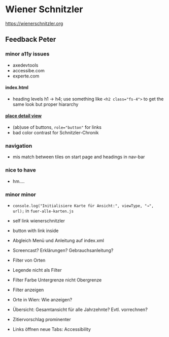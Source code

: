 # Wiener Schnitzler
https://wienerschnitzler.org

## Feedback Peter

### minor a11y issues
* axedevtools
* accessibe.com
* experte.com
#### index.html
* heading levels h1 -> h4; use something like `<h2 class="fs-4">` to get the same look but proper hiararchy

#### [place detail view](https://wienerschnitzler.org/pmb190698.html)
* (ab)use of buttons, `role="button"` for links
* bad color contrast for Schnitzler-Chronik

### navigation
* mis match between tiles on start page and headings in nav-bar

### nice to have
* hm....

### minor minor
* `console.log("Initialisiere Karte für Ansicht:", viewType, "→", url);` in `fuer-alle-karten.js`

* self link wienerschnitzler 
* button with link inside
* Abgleich Menü und Anleitung auf index.xml
* Screencast? Erklärungen? Gebrauchsanleitung?
* Filter von Orten
* Legende nicht als Filter
* Filter Farbe Untergrenze nicht Obergrenze
* Filter anzeigen
* Orte in Wien: Wie anzeigen?
* Übersicht: Gesamtansicht für alle Jahrzehnte? Evtl. vorrechnen?
* Zitiervorschlag prominenter
* Links öffnen neue Tabs: Accessibility
